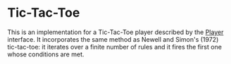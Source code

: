 Tic-Tac-Toe
===========

This is an implementation for a Tic-Tac-Toe player described by the [Player](src/main/java/com/topdesk/cases/tictactoe/Player.java) interface.
It incorporates the same method as Newell and Simon's (1972) tic-tac-toe: it iterates over a finite number of rules and it fires the first one
whose conditions are met.
